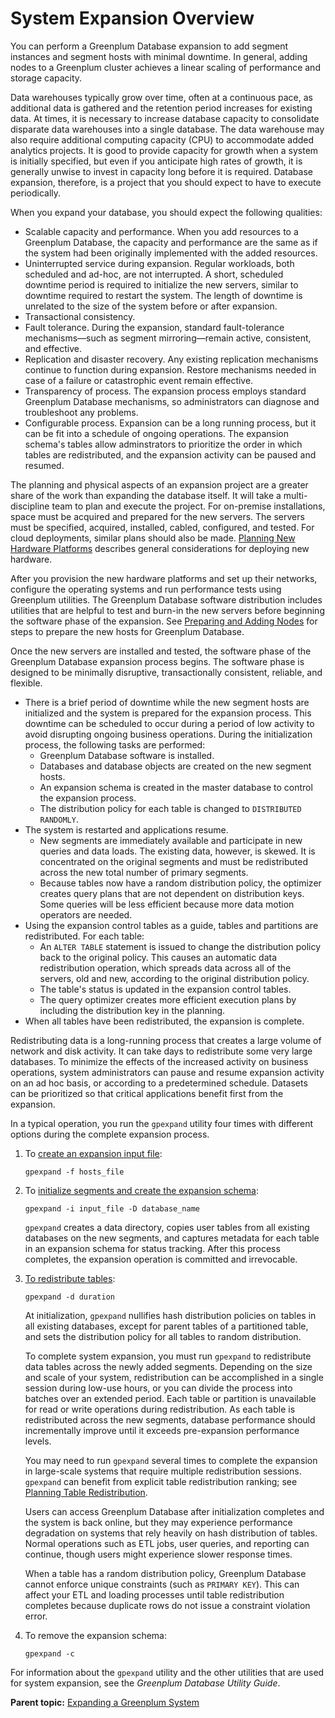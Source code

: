 # System Expansion Overview 

You can perform a Greenplum Database expansion to add segment instances and segment hosts with minimal downtime. In general, adding nodes to a Greenplum cluster achieves a linear scaling of performance and storage capacity.

Data warehouses typically grow over time, often at a continuous pace, as additional data is gathered and the retention period increases for existing data. At times, it is necessary to increase database capacity to consolidate disparate data warehouses into a single database. The data warehouse may also require additional computing capacity \(CPU\) to accommodate added analytics projects. It is good to provide capacity for growth when a system is initially specified, but even if you anticipate high rates of growth, it is generally unwise to invest in capacity long before it is required. Database expansion, therefore, is a project that you should expect to have to execute periodically.

When you expand your database, you should expect the following qualities:

-   Scalable capacity and performance. When you add resources to a Greenplum Database, the capacity and performance are the same as if the system had been originally implemented with the added resources.
-   Uninterrupted service during expansion. Regular workloads, both scheduled and ad-hoc, are not interrupted. A short, scheduled downtime period is required to initialize the new servers, similar to downtime required to restart the system. The length of downtime is unrelated to the size of the system before or after expansion.
-   Transactional consistency.
-   Fault tolerance. During the expansion, standard fault-tolerance mechanisms—such as segment mirroring—remain active, consistent, and effective.
-   Replication and disaster recovery. Any existing replication mechanisms continue to function during expansion. Restore mechanisms needed in case of a failure or catastrophic event remain effective.
-   Transparency of process. The expansion process employs standard Greenplum Database mechanisms, so administrators can diagnose and troubleshoot any problems.
-   Configurable process. Expansion can be a long running process, but it can be fit into a schedule of ongoing operations. The expansion schema's tables allow adminstrators to prioritize the order in which tables are redistributed, and the expansion activity can be paused and resumed.

The planning and physical aspects of an expansion project are a greater share of the work than expanding the database itself. It will take a multi-discipline team to plan and execute the project. For on-premise installations, space must be acquired and prepared for the new servers. The servers must be specified, acquired, installed, cabled, configured, and tested. For cloud deployments, similar plans should also be made. [Planning New Hardware Platforms](expand-planning.html) describes general considerations for deploying new hardware.

After you provision the new hardware platforms and set up their networks, configure the operating systems and run performance tests using Greenplum utilities. The Greenplum Database software distribution includes utilities that are helpful to test and burn-in the new servers before beginning the software phase of the expansion. See [Preparing and Adding Nodes](expand-nodes.html) for steps to prepare the new hosts for Greenplum Database.

Once the new servers are installed and tested, the software phase of the Greenplum Database expansion process begins. The software phase is designed to be minimally disruptive, transactionally consistent, reliable, and flexible.

-   There is a brief period of downtime while the new segment hosts are initialized and the system is prepared for the expansion process. This downtime can be scheduled to occur during a period of low activity to avoid disrupting ongoing business operations. During the initialization process, the following tasks are performed:
    -   Greenplum Database software is installed.
    -   Databases and database objects are created on the new segment hosts.
    -   An expansion schema is created in the master database to control the expansion process.
    -   The distribution policy for each table is changed to `DISTRIBUTED RANDOMLY`.
-   The system is restarted and applications resume.
    -   New segments are immediately available and participate in new queries and data loads. The existing data, however, is skewed. It is concentrated on the original segments and must be redistributed across the new total number of primary segments.
    -   Because tables now have a random distribution policy, the optimizer creates query plans that are not dependent on distribution keys. Some queries will be less efficient because more data motion operators are needed.
-   Using the expansion control tables as a guide, tables and partitions are redistributed. For each table:
    -   An `ALTER TABLE` statement is issued to change the distribution policy back to the original policy. This causes an automatic data redistribution operation, which spreads data across all of the servers, old and new, according to the original distribution policy.
    -   The table's status is updated in the expansion control tables.
    -   The query optimizer creates more efficient execution plans by including the distribution key in the planning.
-   When all tables have been redistributed, the expansion is complete.

Redistributing data is a long-running process that creates a large volume of network and disk activity. It can take days to redistribute some very large databases. To minimize the effects of the increased activity on business operations, system administrators can pause and resume expansion activity on an ad hoc basis, or according to a predetermined schedule. Datasets can be prioritized so that critical applications benefit first from the expansion.

In a typical operation, you run the `gpexpand` utility four times with different options during the complete expansion process.

1.  To [create an expansion input file](expand-initialize.html):

    ```
    gpexpand -f hosts_file
    ```

2.  To [initialize segments and create the expansion schema](expand-initialize.html):

    ```
    gpexpand -i input_file -D database_name
    ```

    `gpexpand` creates a data directory, copies user tables from all existing databases on the new segments, and captures metadata for each table in an expansion schema for status tracking. After this process completes, the expansion operation is committed and irrevocable.

3.  [To redistribute tables](expand-redistribute.html):

    ```
    gpexpand -d duration
    ```

    At initialization, `gpexpand` nullifies hash distribution policies on tables in all existing databases, except for parent tables of a partitioned table, and sets the distribution policy for all tables to random distribution.

    To complete system expansion, you must run `gpexpand` to redistribute data tables across the newly added segments. Depending on the size and scale of your system, redistribution can be accomplished in a single session during low-use hours, or you can divide the process into batches over an extended period. Each table or partition is unavailable for read or write operations during redistribution. As each table is redistributed across the new segments, database performance should incrementally improve until it exceeds pre-expansion performance levels.

    You may need to run `gpexpand` several times to complete the expansion in large-scale systems that require multiple redistribution sessions. `gpexpand` can benefit from explicit table redistribution ranking; see [Planning Table Redistribution](expand-planning.html).

    Users can access Greenplum Database after initialization completes and the system is back online, but they may experience performance degradation on systems that rely heavily on hash distribution of tables. Normal operations such as ETL jobs, user queries, and reporting can continue, though users might experience slower response times.

    When a table has a random distribution policy, Greenplum Database cannot enforce unique constraints \(such as `PRIMARY KEY`\). This can affect your ETL and loading processes until table redistribution completes because duplicate rows do not issue a constraint violation error.

4.  To remove the expansion schema:

    ```
    gpexpand -c
    ```


For information about the `gpexpand` utility and the other utilities that are used for system expansion, see the *Greenplum Database Utility Guide*.

**Parent topic:** [Expanding a Greenplum System](../expand/expand-main.html)

